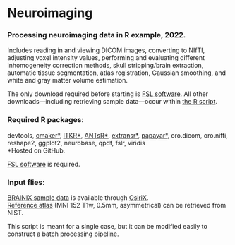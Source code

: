 # Neuroimaging
### Processing neuroimaging data in R example, 2022.

Includes reading in and viewing DICOM images, converting to NIfTI, adjusting
voxel intensity values, performing and evaluating different inhomogeneity 
correction methods, skull stripping/brain extraction, automatic tissue 
segmentation, atlas registration, Gaussian smoothing, and white and gray
matter volume estimation.

The only download required before starting is [FSL software](https://fsl.fmrib.ox.ac.uk/fsl/fslwiki/). All other downloads—including retrieving sample data—occur within [the R script](https://github.com/AlexandraBatzdorf/Neuroimaging/blob/main/Processing_Script.R).

### Required R packages: 
devtools, [cmaker*](https://github.com/stnava/cmaker), [ITKR*](https://github.com/stnava/ITKR), [ANTsR*](https://github.com/ANTsX/ANTsR), [extransr*](https://github.com/muschellij2/extrantsr), [papayar*](https://github.com/muschellij2/papayar), oro.dicom, oro.nifti,
reshape2, ggplot2, neurobase, qpdf, fslr, viridis  
*Hosted on GitHub.

[FSL software](https://fsl.fmrib.ox.ac.uk/fsl/fslwiki/) is required.

### Input flies:
[BRAINIX sample data](https://codeload.github.com/AlexandraBatzdorf/BRAINIX/zip/refs/heads/main) is available through [OsiriX](https://www.osirix-viewer.com/resources/dicom-image-library/).  
[Reference atlas](http://www.bic.mni.mcgill.ca/~vfonov/icbm/2009/mni_icbm152_nlin_asym_09b_nifti.zip) (MNI 152 T1w, 0.5mm, asymmetrical) can be retrieved from NIST.

This script is meant for a single case, but it can be modified easily to construct a batch processing pipeline.
